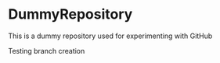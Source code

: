 # DummyRepository

This is a dummy repository used for experimenting with GitHub

Testing branch creation
